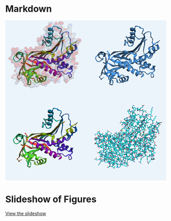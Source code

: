 # Markdown

![Cortisol structure created in Python by the py3Dmol tool](../Literature/figures/py3Dmol_CBG.png)

# Slideshow of Figures

[View the slideshow](slides.html)
